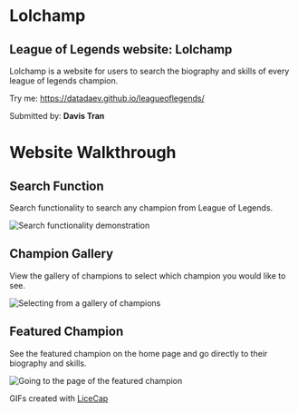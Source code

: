 # Lolchamp

## **League of Legends website: Lolchamp**

Lolchamp is a website for users to search the biography
and skills of every league of legends champion.

Try me: https://datadaev.github.io/leagueoflegends/

Submitted by: <strong>Davis Tran</strong>

# Website Walkthrough

## **Search Function**

Search functionality to search any champion from League of Legends.

![Search functionality demonstration](./Readme-gifs/search-champion.gif)

## **Champion Gallery**

View the gallery of champions to select which champion you would like to see.

![Selecting from a gallery of champions](./Readme-gifs/champion-gallery.gif)

## **Featured Champion**

See the featured champion on the home page and go directly to their biography and skills.

![Going to the page of the featured champion](./Readme-gifs/featured-champion.gif)

GIFs created with [LiceCap](https://www.cockos.com/licecap/)
